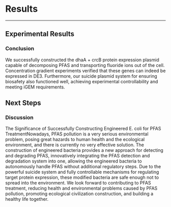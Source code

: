 # Results
---
## Experimental Results

### Conclusion
We successfully constructed the dhaA + crcB protein expression plasmid capable of decomposing PFAS and transporting fluoride ions out of the cell. Concentration gradient experiments verified that these genes can indeed be expressed in DE3. Furthermore, our suicide plasmid system for ensuring biosafety also functioned well, achieving experimental controllability and meeting iGEM requirements.

## Next Steps

### Discussion
The Significance of Successfully Constructing Engineered E. coli for PFAS TreatmentNowadays, PFAS pollution is a very serious environmental problem, posing great hazards to human health and the ecological environment, and there is currently no very effective solution. The construction of engineered bacteria provides a new approach for detecting and degrading PFAS, innovatively integrating the PFAS detection and degradation system into one, allowing the engineered bacteria to autonomously handle PFAS without additional regulatory steps. Due to the powerful suicide system and fully controllable mechanisms for regulating target protein expression, these modified bacteria are safe enough not to spread into the environment. We look forward to contributing to PFAS treatment, reducing health and environmental problems caused by PFAS pollution, promoting ecological civilization construction, and building a healthy life together.